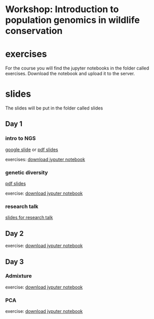# Workshop: Introduction to population genomics in wildlife conservation


# exercises
For the course you will find the jupyter notebooks in the folder called exercises. Download the notebook and upload it to the server.

# slides
The slides will be put in the folder called slides



## Day 1

### intro to NGS
[google slide](https://docs.google.com/presentation/d/167G6KqKP6ppgpxxmBfBXnGHhx1xP2KTW9fniAd13B-Y/edit?usp=sharing)  or [pdf slides](https://github.com/popgenDK/courses/blob/main/kenya2024/slides/Day1/kenya2024_day_1%20_Intro_to_NGS.pdf)

exercises: [download jyputer notebook](https://github.com/popgenDK/courses/blob/main/kenya2024/exercises/day1_NGSintro/Day1_NGSintroV4.ipynb)

### genetic diversity
[pdf slides](https://github.com/popgenDK/courses/blob/main/kenya2024/slides/Day1/Day_1_Genetic_diversity_theory.pdf)

exercise: [download jyputer notebook](https://github.com/popgenDK/courses/blob/main/kenya2024/exercises/Day1_GeneticDiversity/Day1_GeneticDiversity.ipynb)

### research talk
[slides for research talk](https://github.com/popgenDK/courses/blob/main/kenya2024/slides/Day1/Day_1_Research_talk.pdf)


## Day 2
exercise: [download jyputer notebook](https://github.com/popgenDK/courses/blob/main/kenya2024/exercises/day2/Day2_Inbreeding_ROH.ipynb)


## Day 3

### Admixture
exercise: [download jyputer notebook](https://github.com/popgenDK/courses/blob/main/kenya2024/exercises/day3_PopulationStructure/Day3_AdmixtureV2.ipynb)

### PCA
exercise: [download jyputer notebook](https://github.com/popgenDK/courses/blob/main/kenya2024/exercises/day3_PopulationStructure/Day3_PCA-V2.ipynb)
